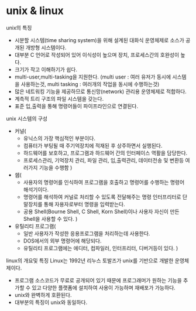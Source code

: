 # unix & linux

unix의 특징
* 시분할 시스템(time sharing system)을 위해 설계된 대화식 운영체제로 소스가 공개된 개방형 시스템이다.
* 대부분 C 언어로 작성되어 있어 이식성이 높으며 장치, 프로세스간의 호완성이 높다.
* 크기가 작고 이해하기가 쉽다.
* multi-user,multi-tasking을 지원한다. (multi user : 여러 유저가 동시에 시스템을 사용하는것, multi tasking : 여러개의 작업을 동시에 수행하는것)
* 많은 네트워킹 기능을 제공하므로 통신망(network) 관리용 운영체제로 적합하다.
* 계측적 트리 구조의 파일 시스템을 갖는다.
* 표준 입,출력을 통해 명령어들이 파이프라인으로 연결된다.

unix 시스템의 구성
* 커널(
    * 유닉스의 가장 핵심적인 부분이다.
    * 컴퓨터가 부팅될 때 주기억장치에 적재된 후 상주하면서 실행된다.
    * 하드웨어를 보호하고, 프로그램과 하드웨어 간의 인터페이스 역활을 담당한다.
    * 프로세스관리, 기억장치 관리, 파일 관리, 입,출력관리, 데이터전송 및 변환등 여러가지 기능을 수행함
)
* 쉡(
    * 사용자의 명령어를 인식하여 프로그램을 호출하고 명령어를 수행하는 명령어 해석기이다.
    * 명령어를 해석하여 커널로 처리할 수 있도록 전달해주는 명령 인터프리터로 단말장치를 통해 자용자로부터 명령을 입력받는다.
    * 공용 Shell(Bourne Shell, C Shell, Korn Shell)이나 사용자 자신이 만든 Shell을 사용할 수 있다.
)
* 유틸리티 프로그램(
    * 일반 사용자가 작성한 응용프로그램을 처리하는데 사용한다.
    * DOS에서의 외부 명령어에 해당되다.
    * 유틸리티 프로그램에는 에디터, 컴파일러, 인터프리터, 디버거등이 있다.
)

linux의 개요및 특징
Linux는 1992년 리누스 토발즈가 unix를 기반으로 개발한 운영체제이다.
* 프로그램 소스코드가 무료로 공개되어 있기 때문에 프로그래머가 원하는 기능을 추가할 수 있고 다양한 플랫폼에 설치하여 사용이 가능하며 재배포가 가능하다.
* unix와 완벽하게 호환된다.
* 대부분의 특징이 unix와 동일하다.